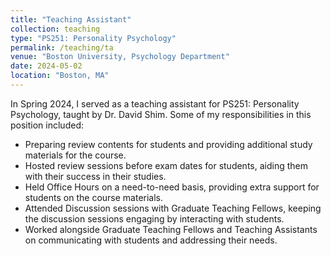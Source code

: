 ```yaml
---
title: "Teaching Assistant"
collection: teaching
type: "PS251: Personality Psychology"
permalink: /teaching/ta
venue: "Boston University, Psychology Department"
date: 2024-05-02
location: "Boston, MA"
---
```


In Spring 2024, I served as a teaching assistant for PS251: Personality Psychology, taught by Dr. David Shim. Some of my responsibilities in this position included: 
* Preparing review contents for students and providing additional study materials for the course.
* Hosted review sessions before exam dates for students, aiding them with their success in their studies.
* Held Office Hours on a need-to-need basis, providing extra support for students on the course materials.
* Attended Discussion sessions with Graduate Teaching Fellows, keeping the discussion sessions engaging by interacting with students.
* Worked alongside Graduate Teaching Fellows and Teaching Assistants on communicating with students and addressing their needs. 
